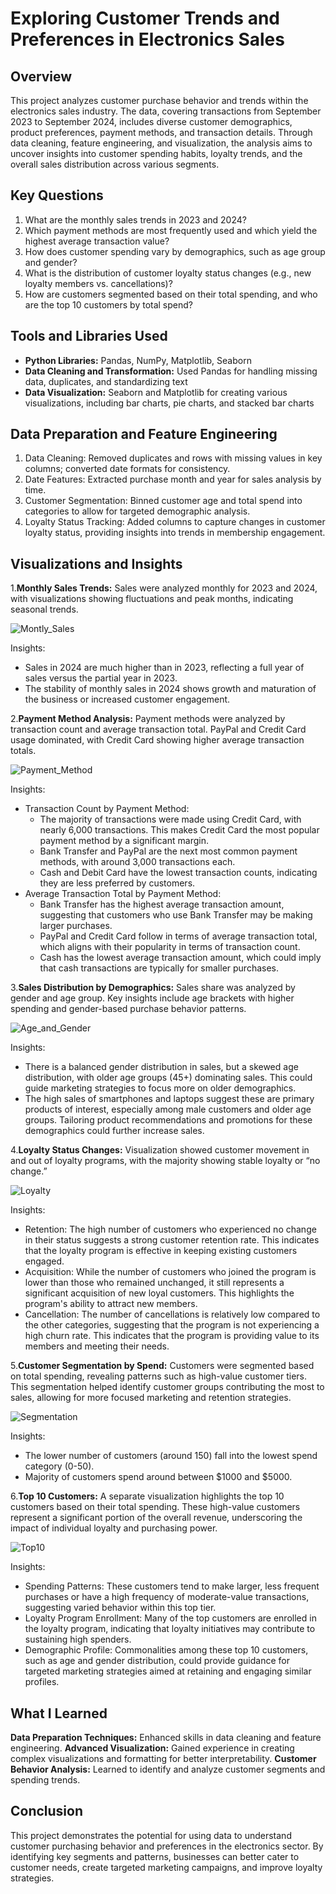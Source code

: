# Exploring Customer Trends and Preferences in Electronics Sales
## Overview
This project analyzes customer purchase behavior and trends within the electronics sales industry. The data, covering transactions from September 2023 to September 2024, includes diverse customer demographics, product preferences, payment methods, and transaction details. Through data cleaning, feature engineering, and visualization, the analysis aims to uncover insights into customer spending habits, loyalty trends, and the overall sales distribution across various segments.

## Key Questions
1. What are the monthly sales trends in 2023 and 2024?
2. Which payment methods are most frequently used and which yield the highest average transaction value?
3. How does customer spending vary by demographics, such as age group and gender?
4. What is the distribution of customer loyalty status changes (e.g., new loyalty members vs. cancellations)?
5. How are customers segmented based on their total spending, and who are the top 10 customers by total spend?

## Tools and Libraries Used
* __Python Libraries:__ Pandas, NumPy, Matplotlib, Seaborn
* __Data Cleaning and Transformation:__ Used Pandas for handling missing data, duplicates, and standardizing text
* __Data Visualization:__ Seaborn and Matplotlib for creating various visualizations, including bar charts, pie charts, and stacked bar charts

## Data Preparation and Feature Engineering
1. Data Cleaning: Removed duplicates and rows with missing values in key columns; converted date formats for consistency.
2. Date Features: Extracted purchase month and year for sales analysis by time.
3. Customer Segmentation: Binned customer age and total spend into categories to allow for targeted demographic analysis.
4. Loyalty Status Tracking: Added columns to capture changes in customer loyalty status, providing insights into trends in membership engagement.

## Visualizations and Insights

1.__Monthly Sales Trends:__ Sales were analyzed monthly for 2023 and 2024, with visualizations showing fluctuations and peak months, indicating seasonal trends.

![Montly_Sales](images/monthly_sales.png)

Insights:
* Sales in 2024 are much higher than in 2023, reflecting a full year of sales versus the partial year in 2023.
* The stability of monthly sales in 2024 shows growth and maturation of the business or increased customer engagement.

2.__Payment Method Analysis:__ Payment methods were analyzed by transaction count and average transaction total. PayPal and Credit Card usage dominated, with Credit Card showing higher average transaction totals.

![Payment_Method](images/payment_method.png)

Insights:
* Transaction Count by Payment Method:
    * The majority of transactions were made using Credit Card, with nearly 6,000 transactions. This makes Credit Card the most popular payment method by a significant margin.
    * Bank Transfer and PayPal are the next most common payment methods, with around 3,000 transactions each.
    * Cash and Debit Card have the lowest transaction counts, indicating they are less preferred by customers.
* Average Transaction Total by Payment Method:
    * Bank Transfer has the highest average transaction amount, suggesting that customers who use Bank Transfer may be making larger purchases.
    * PayPal and Credit Card follow in terms of average transaction total, which aligns with their popularity in terms of transaction count.
    * Cash has the lowest average transaction amount, which could imply that cash transactions are typically for smaller purchases.

3.__Sales Distribution by Demographics:__ Sales share was analyzed by gender and age group. Key insights include age brackets with higher spending and gender-based purchase behavior patterns.

![Age_and_Gender](images/age_and_gender.png)

Insights:
* There is a balanced gender distribution in sales, but a skewed age distribution, with older age groups (45+) dominating sales. This could guide marketing strategies to focus more on older demographics.
* The high sales of smartphones and laptops suggest these are primary products of interest, especially among male customers and older age groups. Tailoring product recommendations and promotions for these demographics could further increase sales.

4.__Loyalty Status Changes:__ Visualization showed customer movement in and out of loyalty programs, with the majority showing stable loyalty or “no change.”

![Loyalty](images/loyalty.png)

Insights:
* Retention: The high number of customers who experienced no change in their status suggests a strong customer retention rate. This indicates that the loyalty program is effective in keeping existing customers engaged.
* Acquisition: While the number of customers who joined the program is lower than those who remained unchanged, it still represents a significant acquisition of new loyal customers. This highlights the program's ability to attract new members.
* Cancellation: The number of cancellations is relatively low compared to the other categories, suggesting that the program is not experiencing a high churn rate. This indicates that the program is providing value to its members and meeting their needs.

5.__Customer Segmentation by Spend:__ Customers were segmented based on total spending, revealing patterns such as high-value customer tiers. This segmentation helped identify customer groups contributing the most to sales, allowing for more focused marketing and retention strategies.

![Segmentation](images/customer_segmentation.png)

Insights:

* The lower number of customers (around 150) fall into the lowest spend category (0-50).
* Majority of customers spend around between $1000 and $5000.

6.__Top 10 Customers:__ A separate visualization highlights the top 10 customers based on their total spending. These high-value customers represent a significant portion of the overall revenue, underscoring the impact of individual loyalty and purchasing power.

![Top10](images/top10.png)

Insights:
* Spending Patterns: These customers tend to make larger, less frequent purchases or have a high frequency of moderate-value transactions, suggesting varied behavior within this top tier.
* Loyalty Program Enrollment: Many of the top customers are enrolled in the loyalty program, indicating that loyalty initiatives may contribute to sustaining high spenders.
* Demographic Profile: Commonalities among these top 10 customers, such as age and gender distribution, could provide guidance for targeted marketing strategies aimed at retaining and engaging similar profiles.

## What I Learned
__Data Preparation Techniques:__ Enhanced skills in data cleaning and feature engineering.
__Advanced Visualization:__ Gained experience in creating complex visualizations and formatting for better interpretability.
__Customer Behavior Analysis:__ Learned to identify and analyze customer segments and spending trends.

## Conclusion
This project demonstrates the potential for using data to understand customer purchasing behavior and preferences in the electronics sector. By identifying key segments and patterns, businesses can better cater to customer needs, create targeted marketing campaigns, and improve loyalty strategies.

